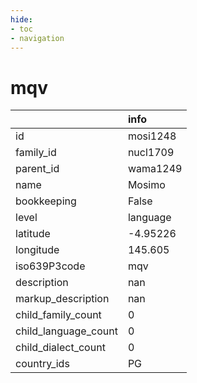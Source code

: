 ```yaml
---
hide:
- toc
- navigation
---
```

# mqv
|                      | info     |
|:---------------------|:---------|
| id                   | mosi1248 |
| family_id            | nucl1709 |
| parent_id            | wama1249 |
| name                 | Mosimo   |
| bookkeeping          | False    |
| level                | language |
| latitude             | -4.95226 |
| longitude            | 145.605  |
| iso639P3code         | mqv      |
| description          | nan      |
| markup_description   | nan      |
| child_family_count   | 0        |
| child_language_count | 0        |
| child_dialect_count  | 0        |
| country_ids          | PG       |
